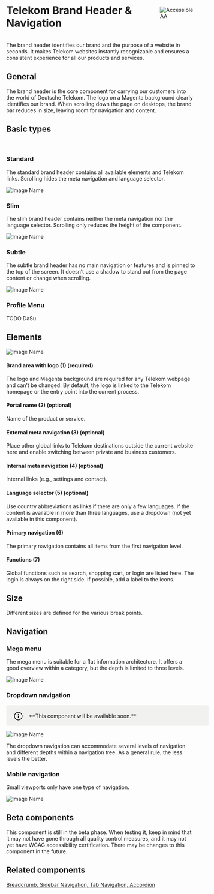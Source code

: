 <div style="display: inline-flex; align-items: center; justify-content: space-between; width: 100%;">
    <h1>Telekom Brand Header & Navigation</h1>
    <img src="assets/aa.png" alt="Accessible AA" />
</div>

The brand header identifies our brand and the purpose of a website in seconds. It makes Telekom websites instantly recognizable and ensures a consistent experience for all our products and services.

## General

The brand header is the core component for carrying our customers into the world of Deutsche Telekom. The logo on a Magenta background clearly identifies our brand. When scrolling down the page on desktops, the brand bar reduces in size, leaving room for navigation and content.

## Basic types

<br/>

### Standard

The standard brand header contains all available elements and Telekom links. Scrolling hides the meta navigation and language selector.

![Image Name](assets/3_components/beta-brand-header/1_EN_brandheader_brandbar_standard.png)

### Slim

The slim brand header contains neither the meta navigation nor the language selector. Scrolling only reduces the height of the component.

![Image Name](assets/3_components/beta-brand-header/2_EN_brandheader_brandbar_slim.png)

### Subtle

The subtle brand header has no main navigation or features and is pinned to the top of the screen. It doesn’t use a shadow to stand out from the page content or change when scrolling.

![Image Name](assets/3_components/beta-brand-header/3_brandheader_brandbar_subtle.png)

### Profile Menu

TODO DaSu

## Elements

![Image Name](assets/3_components/beta-brand-header/4_brandheader_brandbar_elements.png)

#### Brand area with logo (1) (required)

The logo and Magenta background are required for any Telekom webpage and can’t be changed. By default, the logo is linked to the Telekom homepage or the entry point into the current process.

#### Portal name (2) (optional)

Name of the product or service.

#### External meta navigation (3) (optional)

Place other global links to Telekom destinations outside the current website here and enable switching between private and business customers.

#### Internal meta navigation (4) (optional)

Internal links (e.g., settings and contact).

#### Language selector (5) (optional)

Use country abbreviations as links if there are only a few languages. If the content is available in more than three languages, use a dropdown (not yet available in this component).

#### Primary navigation (6)

The primary navigation contains all items from the first navigation level.

#### Functions (7)

Global functions such as search, shopping cart, or login are listed here. The login is always on the right side. If possible, add a label to the icons.

## Size

Different sizes are defined for the various break points.

## Navigation

### Mega menu

The mega menu is suitable for a flat information architecture. It offers a good overview within a category, but the depth is limited to three levels.

![Image Name](assets/3_components/beta-brand-header/5_brandheader_nav4_megamenu.png)

### Dropdown navigation

<div style="display: flex; width: 100%; border-radius: 3px; background-color: rgb(241, 241, 239); padding: 16px 16px 14px 20px;">
    <div style="padding-top:1px">
        <svg xmlns="http://www.w3.org/2000/svg" width="40px" height="24px"><path fill-rule="evenodd" d="M12 1c6.1 0 11 4.9 11 11s-4.9 11-11 11S1 18.1 1 12 5.9 1 12 1zm0 1.5c-5.25 0-9.5 4.25-9.5 9.5s4.25 9.5 9.5 9.5 9.5-4.25 9.5-9.5-4.25-9.5-9.5-9.5zm1 8V17h-2v-6.5h2zm-1-4A1.25 1.25 0 1112 9a1.25 1.25 0 010-2.5z"></path></svg>
    </div>
    <div style="margin-top: 4px;">
        **This component will be available soon.**
    </div>
</div>

![Image Name](assets/3_components/beta-brand-header/brandheader_dropdown_menu.png)

The dropdown navigation can accommodate several levels of navigation and different depths within a navigation tree. As a general rule, the less levels the better.

### Mobile navigation

Small viewports only have one type of navigation.

![Image Name](assets/3_components/beta-brand-header/6_brandheader_nav_mobile.png)

## Beta components

This component is still in the beta phase. When testing it, keep in mind that it may not have gone through all quality control measures, and it may not yet have WCAG accessibility certification. There may be changes to this component in the future.

## Related components

[Breadcrumb, ](?path=/usage/components-breadcrumb--standard)
[Sidebar Navigation, ](?path=/usage/components-sidebar-navigation--standard)
[Tab Navigation, ](?path=/usage/components-tab-navigation--text-icon)
[Accordion](?path=/usage/components-accordion--standard)
